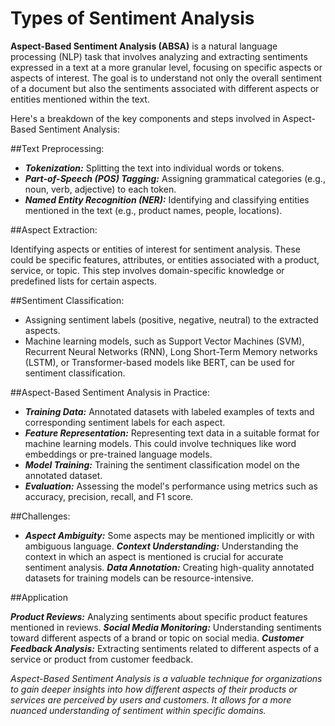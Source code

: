 # Types of Sentiment Analysis

**Aspect-Based Sentiment Analysis (ABSA)** is a natural language processing (NLP) task that involves analyzing and extracting sentiments expressed in a text at a more granular level, focusing on specific aspects or aspects of interest. The goal is to understand not only the overall sentiment of a document but also the sentiments associated with different aspects or entities mentioned within the text.

Here's a breakdown of the key components and steps involved in Aspect-Based Sentiment Analysis:

##Text Preprocessing:

* ***Tokenization:*** Splitting the text into individual words or tokens.
* ***Part-of-Speech (POS) Tagging:*** Assigning grammatical categories (e.g., noun, verb, adjective) to each token.
* ***Named Entity Recognition (NER):*** Identifying and classifying entities mentioned in the text (e.g., product names, people, locations).

##Aspect Extraction:

Identifying aspects or entities of interest for sentiment analysis. These could be specific features, attributes, or entities associated with a product, service, or topic. This step involves domain-specific knowledge or predefined lists for certain aspects.

##Sentiment Classification:

* Assigning sentiment labels (positive, negative, neutral) to the extracted aspects.
* Machine learning models, such as Support Vector Machines (SVM), Recurrent Neural Networks (RNN), Long Short-Term Memory networks (LSTM), or Transformer-based models like BERT, can be used for sentiment classification.

##Aspect-Based Sentiment Analysis in Practice:

* _**Training Data:**_ Annotated datasets with labeled examples of texts and corresponding sentiment labels for each aspect.
* ***Feature Representation:*** Representing text data in a suitable format for machine learning models. This could involve techniques like word embeddings or pre-trained language models.
* ***Model Training:*** Training the sentiment classification model on the annotated dataset.
* ***Evaluation:*** Assessing the model's performance using metrics such as accuracy, precision, recall, and F1 score.

##Challenges:
*    ***Aspect Ambiguity:*** Some aspects may be mentioned implicitly or with ambiguous language.
    ***Context Understanding:*** Understanding the context in which an aspect is mentioned is crucial for accurate sentiment analysis.
    ***Data Annotation:*** Creating high-quality annotated datasets for training models can be resource-intensive.

##Application

***Product Reviews:*** Analyzing sentiments about specific product features mentioned in reviews.
***Social Media Monitoring:*** Understanding sentiments toward different aspects of a brand or topic on social media.
***Customer Feedback Analysis:*** Extracting sentiments related to different aspects of a service or product from customer feedback.


*Aspect-Based Sentiment Analysis is a valuable technique for organizations to gain deeper insights into how different aspects of their products or services are perceived by users and customers. It allows for a more nuanced understanding of sentiment within specific domains.*

